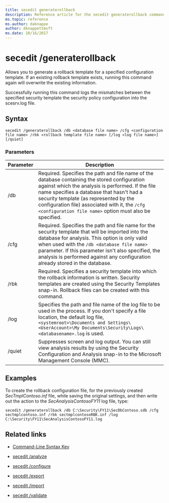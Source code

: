 ```yaml
---
title: secedit generaterollback
description: Reference article for the secedit generaterollback command, which allows you to generate a rollback template for a specified configuration template.
ms.topic: reference
ms.author: daknappe
author: dknappettmsft
ms.date: 10/16/2017
---
```



# secedit /generaterollback

Allows you to generate a rollback template for a specified configuration template. If an existing rollback template exists, running this command again will overwrite the existing information.

Successfully running this command logs the mismatches between the specified security template the security policy configuration into the scesrv.log file.

## Syntax

```
secedit /generaterollback /db <database file name> /cfg <configuration file name> /rbk <rollback template file name> [/log <log file name>] [/quiet]
```

### Parameters

| Parameter | Description |
|--|--|
| /db | Required. Specifies the path and file name of the database containing the stored configuration against which the analysis is performed. If the file name specifies a database that hasn't had a security template (as represented by the configuration file) associated with it, the `/cfg <configuration file name>` option must also be specified. |
| /cfg | Required. Specifies the path and file name for the security template that will be imported into the database for analysis. This option is only valid when used with the `/db <database file name>` parameter. If this parameter isn't also specified, the analysis is performed against any configuration already stored in the database. |
| /rbk | Required. Specifies a security template into which the rollback information is written. Security templates are created using the Security Templates snap-in. Rollback files can be created with this command. |
| /log | Specifies the path and file name of the log file to be used in the process. If you don't specify a file location, the default log file, `<systemroot>\Documents and Settings\<UserAccount>\My Documents\Security\Logs\<databasename>.log` is used. |
| /quiet | Suppresses screen and log output. You can still view analysis results by using the Security Configuration and Analysis snap-in to the Microsoft Management Console (MMC). |

## Examples

To create the rollback configuration file, for the previously created *SecTmplContoso.inf* file, while saving the original settings, and then write out the action to the *SecAnalysisContosoFY11* log file, type:

```
secedit /generaterollback /db C:\Security\FY11\SecDbContoso.sdb /cfg sectmplcontoso.inf /rbk sectmplcontosoRBK.inf /log C:\Security\FY11\SecAnalysisContosoFY11.log
```

## Related links

- [Command-Line Syntax Key](command-line-syntax-key.md)

- [secedit /analyze](secedit-analyze.md)

- [secedit /configure](secedit-configure.md)

- [secedit /export](secedit-export.md)

- [secedit /import](secedit-import.md)

- [secedit /validate](secedit-validate.md)
